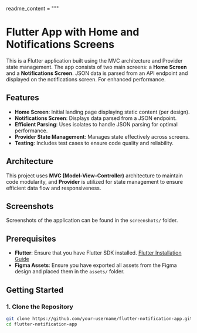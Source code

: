readme_content = """
# Flutter App with Home and Notifications Screens

This is a Flutter application built using the MVC architecture and Provider state management. The app consists of two main screens: a **Home Screen** and a **Notifications Screen**. JSON data is parsed from an API endpoint and displayed on the notifications screen. For enhanced performance.

## Features

- **Home Screen**: Initial landing page displaying static content (per design).
- **Notifications Screen**: Displays data parsed from a JSON endpoint.
- **Efficient Parsing**: Uses isolates to handle JSON parsing for optimal performance.
- **Provider State Management**: Manages state effectively across screens.
- **Testing**: Includes test cases to ensure code quality and reliability.

## Architecture

This project uses **MVC (Model-View-Controller)** architecture to maintain code modularity, and **Provider** is utilized for state management to ensure efficient data flow and responsiveness.

## Screenshots

Screenshots of the application can be found in the `screenshots/` folder.

## Prerequisites

- **Flutter**: Ensure that you have Flutter SDK installed. [Flutter Installation Guide](https://flutter.dev/docs/get-started/install)
- **Figma Assets**: Ensure you have exported all assets from the Figma design and placed them in the `assets/` folder.

## Getting Started

### 1. Clone the Repository

```bash
git clone https://github.com/your-username/flutter-notification-app.git
cd flutter-notification-app
